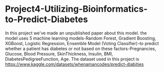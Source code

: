 # Project4-Utilizing-Bioinformatics-to-Predict-Diabetes
In this project we've made an unpublished paper about this model. the model uses 5 machine learning models-Random Forest, Gradient Boosting, XGBoost, Logistic Regression, Ensemble Model (Voting Classifier)-to predict whether a patient has diabetes or not based on these factors-﻿Pregnancies, Glucose, Blood Pressure, SkinThickness, Insulin, BMI, DiabetesPedigreeFunction, Age. The dataset used in this project is https://www.kaggle.com/datasets/whenamancodes/predict-diabities
